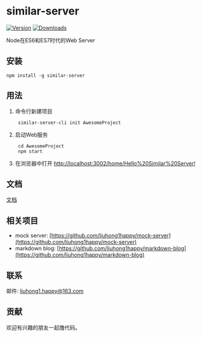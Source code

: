 # similar-server

[![Version](https://img.shields.io/npm/v/similar-server.svg)](https://www.npmjs.com/package/similar-server)
[![Downloads](https://img.shields.io/npm/dt/similar-server.svg)](https://www.npmjs.com/package/similar-server)

Node在ES6和ES7时代的Web Server

## 安装

    npm install -g similar-server

## 用法

1. 命令行新建项目

        similar-server-cli init AwesomeProject

2. 启动Web服务

        cd AwesomeProject
        npm start

4. 在浏览器中打开 [http://localhost:3002/home/Hello%20Similar%20Server!](http://localhost:3002/home/Hello%20Similar%20Server!)

## 文档

[文档](docs/README.md)

## 相关项目

- mock server: [https://github.com/liuhong1happy/mock-server](https://github.com/liuhong1happy/mock-server)
- markdown blog: [https://github.com/liuhong1happy/markdown-blog](https://github.com/liuhong1happy/markdown-blog)

## 联系

邮件: [liuhong1.happy@163.com](mailto:liuhong1.happy@163.com)

## 贡献

欢迎有兴趣的朋友一起撸代码。
